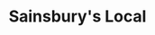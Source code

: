 ---
title: "Sainsbury's Local"
url: /edinburgh/sainsburys-local-deanhaugh-street/
shop: Lebensmittel
---